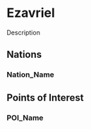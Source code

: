 <h1>Ezavriel</h1>
Description

<h2>Nations</h2>
<h3>Nation_Name</h3>

<h2>Points of Interest</h2>
<h3>POI_Name</h3>